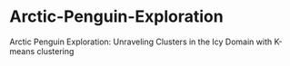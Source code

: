# Arctic-Penguin-Exploration
Arctic Penguin Exploration: Unraveling Clusters in the Icy Domain with K-means clustering

